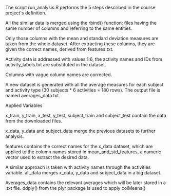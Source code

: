 The script run_analysis.R performs the 5 steps described in the course project's definition.

All the similar data is merged using the rbind() function; files having the same number of columns and referring to the same entities.

Only those columns with the mean and standard deviation measures are taken from the whole dataset. After extracting these columns, they are given the correct names, derived from features.txt.

Activity data is addressed with values 1:6, the activity names and IDs from activity_labels.txt are substituted in the dataset.

Columns with vague column names are corrected.

A new dataset is generated with all the average measures for each subject and activity type (30 subjects * 6 activities = 180 rows). The output file is named averages_data.txt.


Applied Variables

x_train, y_train, x_test, y_test, subject_train and subject_test contain the data from the downloaded files.

x_data, y_data and subject_data merge the previous datasets to further analysis.

features contains the correct names for the x_data dataset, which are applied to the column names stored in mean_and_std_features, a numeric vector used to extract the desired data.

A similar approach is taken with activity names through the activities variable.
all_data merges x_data, y_data and subject_data in a big dataset.

Averages_data contains the relevant averages which will be later stored in a .txt file. ddply() from the plyr package is used to apply colMeans()

